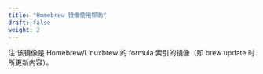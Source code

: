 ```yaml
---
title: "Homebrew 镜像使用帮助"
draft: false
weight: 2
---
```

注:该镜像是 Homebrew/Linuxbrew 的 formula 索引的镜像（即 brew update 时所更新内容）。
